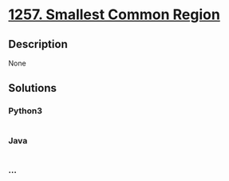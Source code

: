 # [1257. Smallest Common Region](https://leetcode.com/problems/smallest-common-region)

## Description
None


## Solutions


### Python3

```python

```

### Java

```java

```

### ...
```

```
